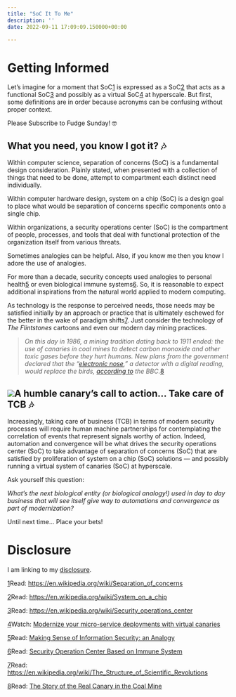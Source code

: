 ```yaml
---
title: "SoC It To Me"
description: ''
date: 2022-09-11 17:09:09.150000+00:00

---
```


Getting Informed
================

Let’s imagine for a moment that SoC[1](#footnote-1) is expressed as a SoC[2](#footnote-2) that acts as a functional SoC[3](#footnote-3) and possibly as a virtual SoC[4](#footnote-4) at hyperscale. But first, some definitions are in order because acronyms can be confusing without proper context.

Please Subscribe to Fudge Sunday! 🤓

What you need, you know I got it? 🎶
-----------------------------------

Within computer science, separation of concerns (SoC) is a fundamental design consideration. Plainly stated, when presented with a collection of things that need to be done, attempt to compartment each distinct need individually.

Within computer hardware design, system on a chip (SoC) is a design goal to place what would be separation of concerns specific components onto a single chip.

Within organizations, a security operations center (SoC) is the compartment of people, processes, and tools that deal with functional protection of the organization itself from various threats.

Sometimes analogies can be helpful. Also, if you know me then you know I adore the use of analogies.

For more than a decade, security concepts used analogies to personal health[5](#footnote-5) or even biological immune systems[6](#footnote-6). So, it is reasonable to expect additional inspirations from the natural world applied to modern computing.

As technology is the response to perceived needs, those needs may be satisfied initially by an approach or practice that is ultimately eschewed for the better in the wake of paradigm shifts[7](#footnote-7). Just consider the technology of *The Flintstones* cartoons and even our modern day mining practices.


> *On this day in 1986, a mining tradition dating back to 1911 ended: the use of canaries in coal mines to detect carbon monoxide and other toxic gases before they hurt humans. New plans from the government declared that the “[electronic nose](http://www.bbc.co.uk/archive/mining/6923.shtml),” a detector with a digital reading, would replace the birds, [according to](http://news.bbc.co.uk/onthisday/hi/dates/stories/december/30/newsid_2547000/2547587.stm) the BBC.*[8](#footnote-8)
> 
> 

[![](https://bucketeer-e05bbc84-baa3-437e-9518-adb32be77984.s3.amazonaws.com/public/images/1c26f63e-ab90-4f0d-95d2-66236ca97ebf_555x500.jpeg)](https://substackcdn.com/image/fetch/f_auto,q_auto:good,fl_progressive:steep/https%3A%2F%2Fbucketeer-e05bbc84-baa3-437e-9518-adb32be77984.s3.amazonaws.com%2Fpublic%2Fimages%2F1c26f63e-ab90-4f0d-95d2-66236ca97ebf_555x500.jpeg)A humble canary’s call to action… Take care of TCB 🎶
------------------

Increasingly, taking care of business (TCB) in terms of modern security processes will require human machine partnerships for contemplating the correlation of events that represent signals worthy of action. Indeed, automation and convergence will be what drives the security operations center (SoC) to take advantage of separation of concerns (SoC) that are satisfied by proliferation of system on a chip (SoC) solutions — and possibly running a virtual system of canaries (SoC) at hyperscale.

Ask yourself this question:

*What’s the next biological entity (or biological analogy!) used in day to day business that will see itself give way to automations and convergence as part of modernization?*

Until next time… Place your bets!

Disclosure
==========

I am linking to my [disclosure](https://jaycuthrell.com/disclosure/?utm_campaign=Fudge%20Sunday&utm_medium=email&utm_source=Revue%20newsletter).

[1](#footnote-anchor-1)Read: <https://en.wikipedia.org/wiki/Separation_of_concerns>

[2](#footnote-anchor-2)Read: <https://en.wikipedia.org/wiki/System_on_a_chip>

[3](#footnote-anchor-3)Read: <https://en.wikipedia.org/wiki/Security_operations_center>

[4](#footnote-anchor-4)Watch: [Modernize your micro-service deployments with virtual canaries](https://www.youtube.com/watch?v=s_NkN8eGqQk)

[5](#footnote-anchor-5)Read: [Making Sense of Information Security: an Analogy](https://www.secureworks.com/blog/general-making-sense-information-security-analogy)

[6](#footnote-anchor-6)Read: [Security Operation Center Based on Immune System](https://ieeexplore.ieee.org/document/4425455)

[7](#footnote-anchor-7)Read: <https://en.wikipedia.org/wiki/The_Structure_of_Scientific_Revolutions>

[8](#footnote-anchor-8)Read: [The Story of the Real Canary in the Coal Mine](https://www.smithsonianmag.com/smart-news/story-real-canary-coal-mine-180961570/)

